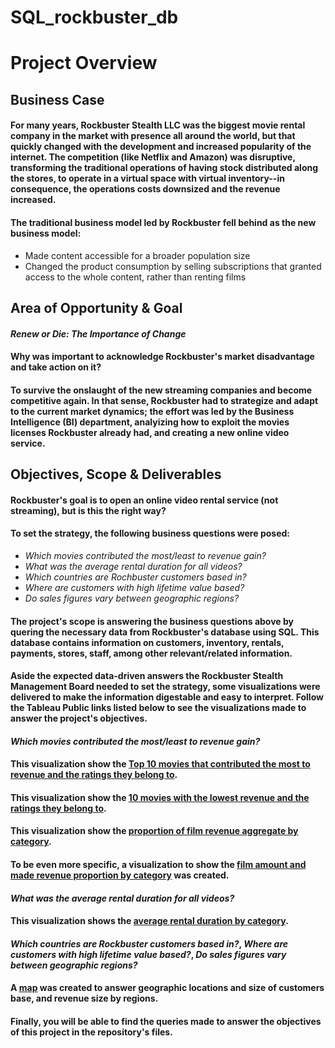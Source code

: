 # SQL_rockbuster_db

# **Project Overview**

## **Business Case**

#### For many years, Rockbuster Stealth LLC was the biggest movie rental company in the market with presence all around the world, but that quickly changed with the development and increased popularity of the internet. The competition (like Netflix and Amazon) was disruptive, transforming the traditional operations of having stock distributed along the stores, to operate in a virtual space with virtual inventory--in consequence, the operations costs downsized and the revenue increased.

#### The traditional business model led by Rockbuster fell behind as the new business model:
- Made content accessible for a broader population size
- Changed the product consumption by selling subscriptions that granted access to the whole content, rather than renting films


## **Area of Opportunity & Goal**

#### *Renew or Die: The Importance of Change*

#### Why was important to acknowledge Rockbuster's market disadvantage and take action on it?
#### **To survive the onslaught of the new streaming companies and become competitive again**. In that sense, Rockbuster had to strategize and adapt to the current market dynamics; the effort was led by the Business Intelligence (BI) department, analyizing how to exploit the movies licenses Rockbuster already had, and **creating a new online video service**.


## **Objectives, Scope & Deliverables**

#### Rockbuster's goal is to open an online video rental service (not streaming), but is this the right way? 

#### To set the strategy, the following business questions were posed:
- *Which movies contributed the most/least to revenue gain?*
- *What was the average rental duration for all videos?*
- *Which countries are Rochbuster customers based in?*
- *Where are customers with high lifetime value based?*
- *Do sales figures vary between geographic regions?*

#### The project's scope is answering the business questions above by quering the necessary data from Rockbuster's database using SQL. This database contains information on customers, inventory, rentals, payments, stores, staff, among other relevant/related information. 

#### Aside the expected data-driven answers the Rockbuster Stealth Management Board needed to set the strategy, some visualizations were delivered to make the information digestable and easy to interpret. Follow the Tableau Public links listed below to see the visualizations made to answer the project's objectives.

#### ***Which movies contributed the most/least to revenue gain?***

#### This visualization show the [Top 10 movies that contributed the most to revenue and the ratings they belong to](https://public.tableau.com/app/profile/david.aroche/viz/RockbusterTop10FilmswithLowestRevenue/Sheet1?publish=yes).

#### This visualization show the [10 movies with the lowest revenue and the ratings they belong to](https://public.tableau.com/app/profile/david.aroche/viz/RockbusterTop10FilmswithLowestRevenue/Sheet1?publish=yes).

#### This visualization show the [proportion of film revenue aggregate by category](https://public.tableau.com/app/profile/david.aroche/viz/FilmRevenueAggregateProportionbyCategory/Sheet1?publish=yes).

#### To be even more specific, a visualization to show the [film amount and made revenue proportion by category](https://public.tableau.com/app/profile/david.aroche/viz/RockerbusterFilmAmountRevenueProportionbyRating/Sheet1?publish=yes) was created.

#### ***What was the average rental duration for all videos?***

#### This visualization shows the [average rental duration by category](https://public.tableau.com/app/profile/david.aroche/viz/RockbusterAverageRentalDuration/Sheet1?publish=yes).

#### ***Which countries are Rockbuster customers based in?***, ***Where are customers with high lifetime value based?***, ***Do sales figures vary between geographic regions?***

#### A [map](https://public.tableau.com/app/profile/david.aroche/viz/CustomerBaseSizePaymentsConcentrationbyCountry/Sheet1?publish=yes) was created to answer geographic locations and size of customers base, and revenue size by regions.


#### Finally, you will be able to find the queries made to answer the objectives of this project in the repository's files. 

